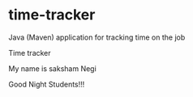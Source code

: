 # time-tracker
Java (Maven) application for tracking time on the job

Time tracker

My name is saksham Negi

Good Night Students!!!
